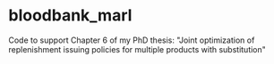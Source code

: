 # bloodbank_marl

Code to support Chapter 6 of my PhD thesis: "Joint optimization of replenishment issuing policies for multiple products with substitution"
